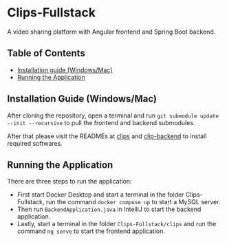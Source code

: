 # Clips-Fullstack
A video sharing platform with Angular frontend and Spring Boot backend.

## **Table of Contents**
* [Installation guide (Windows/Mac)](#installation-guide)
* [Running the Application](#run)

<a name="installation-guide"></a>
## **Installation Guide (Windows/Mac)**

After cloning the repository, open a terminal and run `git submodule update --init --recursive` to pull the frontend and backend submodules.

After that please visit the READMEs at [clips](https://github.com/douglasdotc/Clips/blob/release/firebase/README.md) and [clip-backend](https://github.com/douglasdotc/clip-backend/blob/release/v1/README.md) to install required softwares.

<a name="run"></a>
## **Running the Application**

There are three steps to run the application: 
* First start Docker Desktop and start a terminal in the folder Clips-Fullstack, run the command `docker compose up` to start a MySQL server.
* Then run `BackendApplication.java` in IntelliJ to start the backend application.
* Lastly, start a terminal in the folder `Clips-Fullstack/clips` and run the command `ng serve` to start the frontend application.